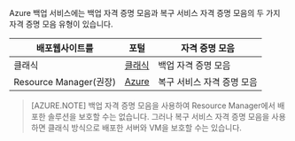 Azure 백업 서비스에는 백업 자격 증명 모음과 복구 서비스 자격 증명 모음의 두 가지 자격 증명 모음 유형이 있습니다.

| **배포웹사이트를** | **포털** | **자격 증명 모음** |
|-----------|------|-----|
| 클래식 | [클래식](https://manage.windowsazure.com) | 백업 자격 증명 모음 |
| Resource Manager(권장) | [Azure](https://portal.azure.com) | 복구 서비스 자격 증명 모음 |

> [AZURE.NOTE] 백업 자격 증명 모음을 사용하여 Resource Manager에서 배포한 솔루션을 보호할 수는 없습니다. 그러나 복구 서비스 자격 증명 모음을 사용하면 클래식 방식으로 배포한 서버와 VM을 보호할 수는 있습니다.

<!---HONumber=AcomDC_0831_2016-->